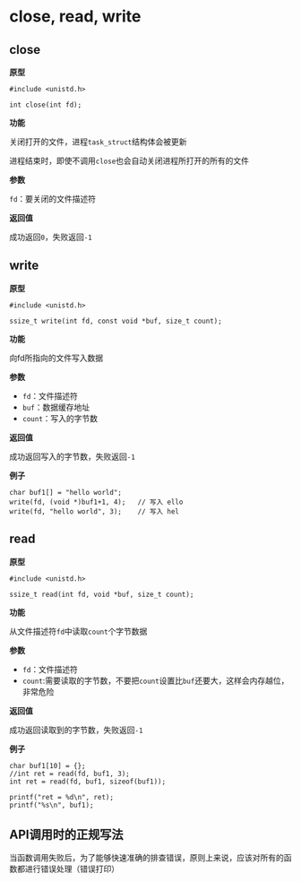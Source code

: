 # close, read, write

## close

**原型**

```
#include <unistd.h>

int close(int fd);
```

**功能**

关闭打开的文件，进程`task_struct`结构体会被更新

进程结束时，即使不调用`close`也会自动关闭进程所打开的所有的文件

**参数**

`fd`：要关闭的文件描述符

**返回值**

成功返回`0`，失败返回`-1`

## write

**原型**

```
#include <unistd.h>

ssize_t write(int fd, const void *buf, size_t count);
```

**功能**

向fd所指向的文件写入数据

**参数**

- `fd`：文件描述符
- `buf`：数据缓存地址
- `count`：写入的字节数

**返回值**

成功返回写入的字节数，失败返回`-1`


**例子**

```
char buf1[] = "hello world";
write(fd, (void *)buf1+1, 4);   // 写入 ello
write(fd, "hello world", 3);    // 写入 hel
```

## read

**原型**

```
#include <unistd.h>

ssize_t read(int fd, void *buf, size_t count);
```

**功能**

从文件描述符`fd`中读取`count`个字节数据

**参数**

- `fd`：文件描述符
- `count`:需要读取的字节数，不要把`count`设置比`buf`还要大，这样会内存越位，非常危险

**返回值**

成功返回读取到的字节数，失败返回`-1`


**例子**

```
char buf1[10] = {};
//int ret = read(fd, buf1, 3);
int ret = read(fd, buf1, sizeof(buf1));

printf("ret = %d\n", ret);
printf("%s\n", buf1);
```

## API调用时的正规写法  

当函数调用失败后，为了能够快速准确的排查错误，原则上来说，应该对所有的函数都进行错误处理（错误打印）
